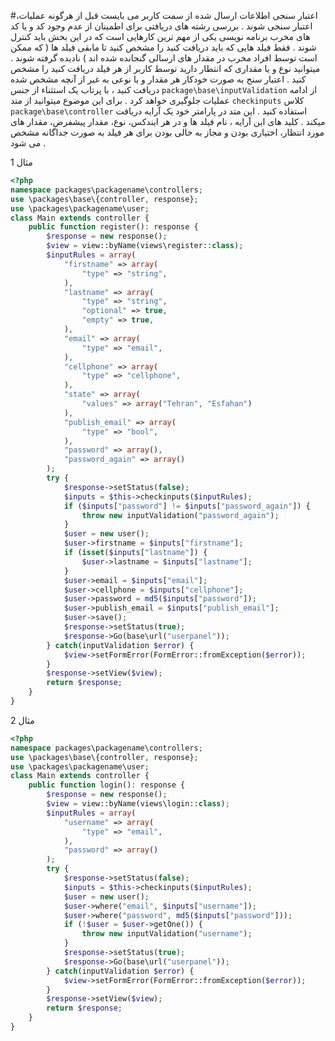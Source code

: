 #اعتبار سنجی
اطلاعات ارسال شده از سمت کاربر می بایست قبل از هرگونه عملیات، اعتبار سنجی شوند . بررسی رشته های دریافتی برای اطمینان از عدم وجود کد و یا کد های مخرب برنامه نویسی یکی از مهم ترین کارهایی است که در این بخش باید کنترل شوند .
فقط فیلد هایی که باید دریافت کنید را مشخص کنید تا مابقی فیلد ها ( که ممکن است توسط افراد مخرب در مقدار های ارسالی گنجانده شده اند ) نادیده گرفته شوند . میتوانید نوع و یا مقداری که انتطار دارید توسط کاربر از هر فیلد دریافت کنید را مشخص کنید . اعتبار سنج به صورت خودکار هر مقدار و یا نوعی  به غیر از آنچه مشخص شده دریافت کنید ، با پرتاب یک استثناء از جنس `package\base\inputValidation`  از ادامه عملیات جلوگیری خواهد کرد .
برای این موضوع میتوانید از متد `checkinputs`  کلاس `package\base\controller`   استفاده کنید . این متد در پارامتر خود یک آرایه دریافت میکند . کلید های این آرایه ، نام فیلد ها و در هر ایندکس، نوع، مقدار پیشفرض، مقدار های مورد انتظار، اختیاری بودن و مجاز به خالی بودن برای هر فیلد به صورت جداگانه مشخص می شود .

مثال 1
```php
<?php
namespace packages\packagename\controllers;
use \packages\base\{controller, response};
use \packages\packagename\user;
class Main extends controller {
	public function register(): response {
		$response = new response();
		$view = view::byName(views\register::class);
		$inputRules = array(
		    "firstname" => array(
		        "type" => "string",
		    ),
		    "lastname" => array(
			    "type" => "string",
			    "optional" => true,
			    "empty" => true,
		    ),
		    "email" => array(
			    "type" => "email",
		    ),
		    "cellphone" => array(
			    "type" => "cellphone",
		    ),
		    "state" => array(
			    "values" => array("Tehran", "Esfahan")
		    ),
		    "publish_email" => array(
			    "type" => "bool",
		    ),
		    "password" => array(),
		    "password_again" => array()
		);
		try {
	        $response->setStatus(false);
	        $inputs = $this->checkinputs($inputRules);
	        if ($inputs["password"] != $inputs["password_again"]) {
		        throw new inputValidation("password_again");
	        }
	        $user = new user();
	        $user->firstname = $inputs["firstname"];
	        if (isset($inputs["lastname"]) {
		        $user->lastname = $inputs["lastname"];
	        }
	        $user->email = $inputs["email"];
	        $user->cellphone = $inputs["cellphone"];
	        $user->password = md5($inputs["password"]);
	        $user->publish_email = $inputs["publish_email"];
	        $user->save();
	        $response->setStatus(true);
	        $response->Go(base\url("userpanel"));
	    } catch(inputValidation $error) {
	        $view->setFormError(FormError::fromException($error));
	    }
	    $response->setView($view);
	    return $response;
	}
}
```
مثال 2
```php
<?php
namespace packages\packagename\controllers;
use \packages\base\{controller, response};
use \packages\packagename\user;
class Main extends controller {
	public function login(): response {
	    $response = new response();
	    $view = view::byName(views\login::class);
	    $inputRules = array(
	        "username" => array(
	            "type" => "email",
	        ),
	        "password" => array()
	    );
	    try {
	        $response->setStatus(false);
	        $inputs = $this->checkinputs($inputRules);
	        $user = new user();
	        $user->where("email", $inputs["username"]);
	        $user->where("password", md5($inputs["password"]));
	        if (!$user = $user->getOne()) {
	            throw new inputValidation("username");
	        }
	        $response->setStatus(true);
	        $response->Go(base\url("userpanel"));
	    } catch(inputValidation $error) {
	        $view->setFormError(FormError::fromException($error));
	    }
	    $response->setView($view);
	    return $response;
	}
}
```

